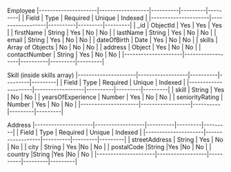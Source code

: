 Employee
|---------------------|------------------|----------|---------|---------|
|      Field          |       Type       | Required | Unique  | Indexed |
|---------------------|------------------|----------|---------|---------|
| _id                 | ObjectId         | Yes      | Yes     | Yes     |
| firstName           | String           | Yes      | No      | No      |
| lastName            | String           | Yes      | No      | No      |
| email               | String           | Yes      | No      | No      |
| dateOfBirth         | Date             | Yes      | No      | No      |
| skills              | Array of Objects | No       | No      | No      |
| address             | Object           | Yes      | No      | No      |
| contactNumber       | String           | Yes      | No      | No      |
|---------------------|------------------|----------|---------|---------|

Skill (inside skills array)
|---------------------|------------------|----------|---------|---------|
|      Field          |       Type       | Required | Unique  | Indexed |
|---------------------|------------------|----------|---------|---------|
| skill               | String           | Yes      | No      | No      |
| yearsOfExperience   | Number           | Yes      | No      | No      |
| seniorityRating     | Number           | Yes      | No      | No      |
|---------------------|------------------|----------|---------|---------|

Address
|---------------------|------------------|----------|---------|---------|
|      Field          |       Type       | Required | Unique  | Indexed |
|---------------------|------------------|----------|---------|---------|
| streetAddress       | String           | Yes      | No      | No      |
| city                | String           | Yes      |No       | No      |
| postalCode          |String            |Yes       |No       | No      |
| country             |String            |Yes       |No       | No      |
|---------------------|------------------|----------|---------|---------|

